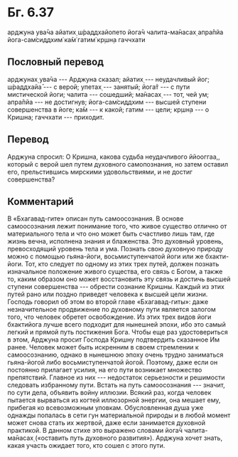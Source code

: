 # Бг. 6.37
арджуна ува̄ча
айатих̣ ш́раддхайопето
йога̄ч чалита-ма̄насах̣
апра̄пйа йога-сам̇сиддхим̇
ка̄м̇ гатим̇ кр̣шн̣а гаччхати
## Пословный перевод

арджунах̣ ува̄ча --- Арджуна сказал; айатих̣ --- неудачливый йог; ш́раддхайа̄
--- с верой; упетах̣ --- занятый; йога̄т --- с пути мистической йоги;
чалита --- сошедший; ма̄насах̣ --- тот, чей ум; апра̄пйа --- не достигнув;
йога-сам̇сиддхим --- высшей ступени совершенства в йоге; ка̄м --- к какой;
гатим --- цели; кр̣шн̣а --- о Кришна; гаччхати --- приходит.

## Перевод

Арджуна спросил: О Кришна, какова судьба неудачливого ййооггаа,, который
с верой шел путем духовного самопознания, но затем оставил его,
прельстившись мирскими удовольствиями, и не достиг совершенства?

## Комментарий

В «Бхагавад-гите» описан путь самоосознания. В основе самоосознания
лежит понимание того, что живое существо отлично от материального тела и
что оно может быть счастливо лишь там, где жизнь вечна, исполнена знания
и блаженства. Это духовный уровень, превосходящий уровень тела и ума.
Познать свою духовную природу можно с помощью гьяна-йоги,
восьмиступенчатой йоги или же бхакти-йоги. Тот, кто следует по одному из
этих трех путей, должен познать изначальное положение живого существа,
его связь с Богом, а также то, каким образом оно может восстановить эту
связь и достичь высшей ступени совершенства --- обрести сознание Кришны.
Каждый из этих путей рано или поздно приведет человека к высшей цели
жизни. Господь говорил об этом во второй главе «Бхагавад-гиты»: даже
незначительное продвижение по духовному пути является залогом того, что
человек обретет освобождение. Из этих трех видов йоги бхактийога лучше
всего подходит для нынешней эпохи, ибо это самый легкий и прямой путь
постижения Бога. Чтобы еще раз удостовериться в этом, Арджуна просит
Господа Кришну подтвердить сказанное Им ранее. Человек может быть
искренним в своем стремлении к самоосознанию, однако в нынешнюю эпоху
очень трудно заниматься гьяна-йогой либо восьмиступенчатой йогой.
Поэтому, даже если он постоянно прилагает усилия, на его пути возникает
множество препятствий. Главное из них --- недостаток серьезности и
решимости следовать избранному пути. Встать на путь самоосознания ---
значит, по сути дела, объявить войну иллюзии. Всякий раз, когда человек
пытается вырваться из когтей иллюзорной энергии, она мешает ему,
прибегая ко всевозможным уловкам. Обусловленная душа уже однажды
попалась в сети гун материальной природы и в любой момент может снова
стать их жертвой, даже если занимается духовной практикой. В данном
стихе это выражено словами йога̄ч чалита-ма̄насах̣ («оставить путь
духовного развития»). Арджуна хочет знать, какая участь ожидает того,
кто сошел с этого пути.
